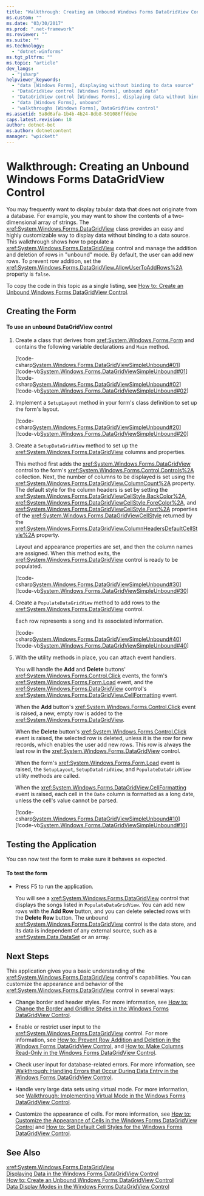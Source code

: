 ```yaml
---
title: "Walkthrough: Creating an Unbound Windows Forms DataGridView Control | Microsoft Docs"
ms.custom: ""
ms.date: "03/30/2017"
ms.prod: ".net-framework"
ms.reviewer: ""
ms.suite: ""
ms.technology: 
  - "dotnet-winforms"
ms.tgt_pltfrm: ""
ms.topic: "article"
dev_langs: 
  - "jsharp"
helpviewer_keywords: 
  - "data [Windows Forms], displaying without binding to data source"
  - "DataGridView control [Windows Forms], unbound data"
  - "DataGridView control [Windows Forms], displaying data without binding to a data source"
  - "data [Windows Forms], unbound"
  - "walkthroughs [Windows Forms], DataGridView control"
ms.assetid: 5a8d6afa-1b4b-4b24-8db8-501086ffdebe
caps.latest.revision: 18
author: dotnet-bot
ms.author: dotnetcontent
manager: "wpickett"
---
```

# Walkthrough: Creating an Unbound Windows Forms DataGridView Control
You may frequently want to display tabular data that does not originate from a database. For example, you may want to show the contents of a two-dimensional array of strings. The <xref:System.Windows.Forms.DataGridView> class provides an easy and highly customizable way to display data without binding to a data source. This walkthrough shows how to populate a <xref:System.Windows.Forms.DataGridView> control and manage the addition and deletion of rows in "unbound" mode. By default, the user can add new rows. To prevent row addition, set the <xref:System.Windows.Forms.DataGridView.AllowUserToAddRows%2A> property is `false`.  
  
 To copy the code in this topic as a single listing, see [How to: Create an Unbound Windows Forms DataGridView Control](../../../../docs/framework/winforms/controls/how-to-create-an-unbound-windows-forms-datagridview-control.md).  
  
## Creating the Form  
  
#### To use an unbound DataGridView control  
  
1.  Create a class that derives from <xref:System.Windows.Forms.Form> and contains the following variable declarations and `Main` method.  
  
     [!code-csharp[System.Windows.Forms.DataGridViewSimpleUnbound#01](../../../../samples/snippets/csharp/VS_Snippets_Winforms/System.Windows.Forms.DataGridViewSimpleUnbound/CS/simpleunbound.cs#01)]
     [!code-vb[System.Windows.Forms.DataGridViewSimpleUnbound#01](../../../../samples/snippets/visualbasic/VS_Snippets_Winforms/System.Windows.Forms.DataGridViewSimpleUnbound/VB/simpleunbound.vb#01)]  
    [!code-csharp[System.Windows.Forms.DataGridViewSimpleUnbound#02](../../../../samples/snippets/csharp/VS_Snippets_Winforms/System.Windows.Forms.DataGridViewSimpleUnbound/CS/simpleunbound.cs#02)]
    [!code-vb[System.Windows.Forms.DataGridViewSimpleUnbound#02](../../../../samples/snippets/visualbasic/VS_Snippets_Winforms/System.Windows.Forms.DataGridViewSimpleUnbound/VB/simpleunbound.vb#02)]  
  
2.  Implement a `SetupLayout` method in your form's class definition to set up the form's layout.  
  
     [!code-csharp[System.Windows.Forms.DataGridViewSimpleUnbound#20](../../../../samples/snippets/csharp/VS_Snippets_Winforms/System.Windows.Forms.DataGridViewSimpleUnbound/CS/simpleunbound.cs#20)]
     [!code-vb[System.Windows.Forms.DataGridViewSimpleUnbound#20](../../../../samples/snippets/visualbasic/VS_Snippets_Winforms/System.Windows.Forms.DataGridViewSimpleUnbound/VB/simpleunbound.vb#20)]  
  
3.  Create a `SetupDataGridView` method to set up the <xref:System.Windows.Forms.DataGridView> columns and properties.  
  
     This method first adds the <xref:System.Windows.Forms.DataGridView> control to the form's <xref:System.Windows.Forms.Control.Controls%2A> collection. Next, the number of columns to be displayed is set using the <xref:System.Windows.Forms.DataGridView.ColumnCount%2A> property. The default style for the column headers is set by setting the <xref:System.Windows.Forms.DataGridViewCellStyle.BackColor%2A>, <xref:System.Windows.Forms.DataGridViewCellStyle.ForeColor%2A>, and <xref:System.Windows.Forms.DataGridViewCellStyle.Font%2A> properties of the <xref:System.Windows.Forms.DataGridViewCellStyle> returned by the <xref:System.Windows.Forms.DataGridView.ColumnHeadersDefaultCellStyle%2A> property.  
  
     Layout and appearance properties are set, and then the column names are assigned. When this method exits, the <xref:System.Windows.Forms.DataGridView> control is ready to be populated.  
  
     [!code-csharp[System.Windows.Forms.DataGridViewSimpleUnbound#30](../../../../samples/snippets/csharp/VS_Snippets_Winforms/System.Windows.Forms.DataGridViewSimpleUnbound/CS/simpleunbound.cs#30)]
     [!code-vb[System.Windows.Forms.DataGridViewSimpleUnbound#30](../../../../samples/snippets/visualbasic/VS_Snippets_Winforms/System.Windows.Forms.DataGridViewSimpleUnbound/VB/simpleunbound.vb#30)]  
  
4.  Create a `PopulateDataGridView` method to add rows to the <xref:System.Windows.Forms.DataGridView> control.  
  
     Each row represents a song and its associated information.  
  
     [!code-csharp[System.Windows.Forms.DataGridViewSimpleUnbound#40](../../../../samples/snippets/csharp/VS_Snippets_Winforms/System.Windows.Forms.DataGridViewSimpleUnbound/CS/simpleunbound.cs#40)]
     [!code-vb[System.Windows.Forms.DataGridViewSimpleUnbound#40](../../../../samples/snippets/visualbasic/VS_Snippets_Winforms/System.Windows.Forms.DataGridViewSimpleUnbound/VB/simpleunbound.vb#40)]  
  
5.  With the utility methods in place, you can attach event handlers.  
  
     You will handle the **Add** and **Delete** buttons' <xref:System.Windows.Forms.Control.Click> events, the form's <xref:System.Windows.Forms.Form.Load> event, and the <xref:System.Windows.Forms.DataGridView> control's <xref:System.Windows.Forms.DataGridView.CellFormatting> event.  
  
     When the **Add** button's <xref:System.Windows.Forms.Control.Click> event is raised, a new, empty row is added to the <xref:System.Windows.Forms.DataGridView>.  
  
     When the **Delete** button's <xref:System.Windows.Forms.Control.Click> event is raised, the selected row is deleted, unless it is the row for new records, which enables the user add new rows. This row is always the last row in the <xref:System.Windows.Forms.DataGridView> control.  
  
     When the form's <xref:System.Windows.Forms.Form.Load> event is raised, the `SetupLayout`, `SetupDataGridView`, and `PopulateDataGridView` utility methods are called.  
  
     When the <xref:System.Windows.Forms.DataGridView.CellFormatting> event is raised, each cell in the `Date` column is formatted as a long date, unless the cell's value cannot be parsed.  
  
     [!code-csharp[System.Windows.Forms.DataGridViewSimpleUnbound#10](../../../../samples/snippets/csharp/VS_Snippets_Winforms/System.Windows.Forms.DataGridViewSimpleUnbound/CS/simpleunbound.cs#10)]
     [!code-vb[System.Windows.Forms.DataGridViewSimpleUnbound#10](../../../../samples/snippets/visualbasic/VS_Snippets_Winforms/System.Windows.Forms.DataGridViewSimpleUnbound/VB/simpleunbound.vb#10)]  
  
## Testing the Application  
 You can now test the form to make sure it behaves as expected.  
  
#### To test the form  
  
-   Press F5 to run the application.  
  
     You will see a <xref:System.Windows.Forms.DataGridView> control that displays the songs listed in `PopulateDataGridView`. You can add new rows with the **Add Row** button, and you can delete selected rows with the **Delete Row** button. The unbound <xref:System.Windows.Forms.DataGridView> control is the data store, and its data is independent of any external source, such as a <xref:System.Data.DataSet> or an array.  
  
## Next Steps  
 This application gives you a basic understanding of the <xref:System.Windows.Forms.DataGridView> control's capabilities. You can customize the appearance and behavior of the <xref:System.Windows.Forms.DataGridView> control in several ways:  
  
-   Change border and header styles. For more information, see [How to: Change the Border and Gridline Styles in the Windows Forms DataGridView Control](../../../../docs/framework/winforms/controls/change-the-border-and-gridline-styles-in-the-datagrid.md).  
  
-   Enable or restrict user input to the <xref:System.Windows.Forms.DataGridView> control. For more information, see [How to: Prevent Row Addition and Deletion in the Windows Forms DataGridView Control](../../../../docs/framework/winforms/controls/prevent-row-addition-and-deletion-datagridview.md), and [How to: Make Columns Read-Only in the Windows Forms DataGridView Control](../../../../docs/framework/winforms/controls/how-to-make-columns-read-only-in-the-windows-forms-datagridview-control.md).  
  
-   Check user input for database-related errors. For more information, see [Walkthrough: Handling Errors that Occur During Data Entry in the Windows Forms DataGridView Control](../../../../docs/framework/winforms/controls/handling-errors-that-occur-during-data-entry-in-the-datagrid.md).  
  
-   Handle very large data sets using virtual mode. For more information, see [Walkthrough: Implementing Virtual Mode in the Windows Forms DataGridView Control](../../../../docs/framework/winforms/controls/implementing-virtual-mode-wf-datagridview-control.md).  
  
-   Customize the appearance of cells. For more information, see [How to: Customize the Appearance of Cells in the Windows Forms DataGridView Control](../../../../docs/framework/winforms/controls/customize-the-appearance-of-cells-in-the-datagrid.md) and [How to: Set Default Cell Styles for the Windows Forms DataGridView Control](../../../../docs/framework/winforms/controls/how-to-set-default-cell-styles-for-the-windows-forms-datagridview-control.md).  
  
## See Also  
 <xref:System.Windows.Forms.DataGridView>   
 [Displaying Data in the Windows Forms DataGridView Control](../../../../docs/framework/winforms/controls/displaying-data-in-the-windows-forms-datagridview-control.md)   
 [How to: Create an Unbound Windows Forms DataGridView Control](../../../../docs/framework/winforms/controls/how-to-create-an-unbound-windows-forms-datagridview-control.md)   
 [Data Display Modes in the Windows Forms DataGridView Control](../../../../docs/framework/winforms/controls/data-display-modes-in-the-windows-forms-datagridview-control.md)